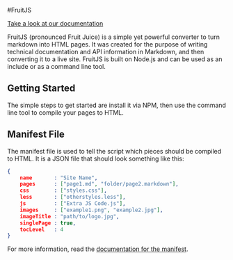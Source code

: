 #FruitJS

[Take a look at our documentation][1]

FruitJS (pronounced Fruit Juice) is a simple yet powerful converter to turn markdown
into HTML pages. It was created for the purpose of writing technical documentation
and API information in Markdown, and then converting it to a live site. FruitJS is
built on Node.js and can be used as an include or as a command line tool.

## Getting Started

The simple steps to get started are install it via NPM, then use the command line
tool to compile your pages to HTML.

## Manifest File

The manifest file is used to tell the script which pieces should be compiled to HTML.
It is a JSON file that should look something like this:

```json
{
	name       : "Site Name",
	pages      : ["page1.md", "folder/page2.markdown"],
	css        : ["styles.css"],
	less       : ["otherstyles.less"],
	js         : ["Extra JS Code.js"],
	images     : ["example1.png", "example2.jpg"],
	imageTitle : "path/to/logo.jpg",
	singlePage : true,
	tocLevel   : 4
}
```

For more information, read the [documentation for the manifest][2].

 [1]: http://ktsashes.github.io/FruitJS
 [2]: http://ktsashes.github.io/FruitJS/index.html#manifest-file